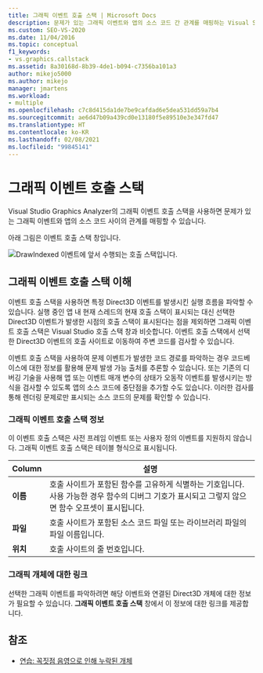 ```yaml
---
title: 그래픽 이벤트 호출 스택 | Microsoft Docs
description: 문제가 있는 그래픽 이벤트와 앱의 소스 코드 간 관계를 매핑하는 Visual Studio Graphics Analyzer의 그래픽 이벤트 호출 스택을 검토합니다.
ms.custom: SEO-VS-2020
ms.date: 11/04/2016
ms.topic: conceptual
f1_keywords:
- vs.graphics.callstack
ms.assetid: 8a30168d-8b39-4de1-b094-c7356ba101a3
author: mikejo5000
ms.author: mikejo
manager: jmartens
ms.workload:
- multiple
ms.openlocfilehash: c7c8d415da1de7be9cafdad6e5dea531dd59a7b4
ms.sourcegitcommit: ae6d47b09a439cd0e13180f5e89510e3e347fd47
ms.translationtype: HT
ms.contentlocale: ko-KR
ms.lasthandoff: 02/08/2021
ms.locfileid: "99845141"
---
```

# <a name="graphics-event-call-stack"></a>그래픽 이벤트 호출 스택
Visual Studio Graphics Analyzer의 그래픽 이벤트 호출 스택을 사용하면 문제가 있는 그래픽 이벤트와 앱의 소스 코드 사이의 관계를 매핑할 수 있습니다.

 아래 그림은 이벤트 호출 스택 창입니다.

 ![DrawIndexed 이벤트에 앞서 수행되는 호출 스택입니다.](media/gfx_diag_demo_graphics_event_call_stack_orientation.png "gfx_diag_demo_graphics_event_call_stack_orientation")

## <a name="understanding-the-graphics-event-call-stack"></a>그래픽 이벤트 호출 스택 이해
 이벤트 호출 스택을 사용하면 특정 Direct3D 이벤트를 발생시킨 실행 흐름을 파악할 수 있습니다. 실행 중인 앱 내 현재 스레드의 현재 호출 스택이 표시되는 대신 선택한 Direct3D 이벤트가 발생한 시점의 호출 스택이 표시된다는 점을 제외하면 그래픽 이벤트 호출 스택은 Visual Studio 호출 스택 창과 비슷합니다. 이벤트 호출 스택에서 선택한 Direct3D 이벤트의 호출 사이트로 이동하여 주변 코드를 검사할 수 있습니다.

 이벤트 호출 스택을 사용하여 문제 이벤트가 발생한 코드 경로를 파악하는 경우 코드베이스에 대한 정보를 활용해 문제 발생 가능 출처를 추론할 수 있습니다. 또는 기존의 디버깅 기술을 사용해 앱 또는 이벤트 매개 변수의 상태가 오동작 이벤트를 발생시키는 방식을 검사할 수 있도록 앱의 소스 코드에 중단점을 추가할 수도 있습니다. 이러한 검사를 통해 렌더링 문제로만 표시되는 소스 코드의 문제를 확인할 수 있습니다.

### <a name="graphics-event-call-stack-information"></a>그래픽 이벤트 호출 스택 정보
 이 이벤트 호출 스택은 사전 프레임 이벤트 또는 사용자 정의 이벤트를 지원하지 않습니다. 그래픽 이벤트 호출 스택은 테이블 형식으로 표시됩니다.

|Column|설명|
|------------|-----------------|
|**이름**|호출 사이트가 포함된 함수를 고유하게 식별하는 기호입니다. 사용 가능한 경우 함수의 디버그 기호가 표시되고 그렇지 않으면 함수 오프셋이 표시됩니다.|
|**파일**|호출 사이트가 포함된 소스 코드 파일 또는 라이브러리 파일의 파일 이름입니다.|
|**위치**|호출 사이트의 줄 번호입니다.|

### <a name="links-to-graphics-objects"></a>그래픽 개체에 대한 링크
 선택한 그래픽 이벤트를 파악하려면 해당 이벤트와 연결된 Direct3D 개체에 대한 정보가 필요할 수 있습니다. **그래픽 이벤트 호출 스택** 창에서 이 정보에 대한 링크를 제공합니다.

## <a name="see-also"></a>참조
- [연습: 꼭짓점 음영으로 인해 누락된 개체](walkthrough-missing-objects-due-to-vertex-shading.md)